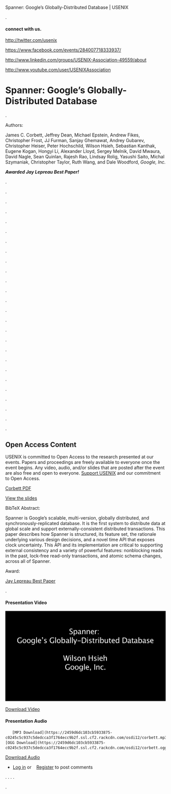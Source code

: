 Spanner: Google’s Globally-Distributed Database | USENIX

.

#### connect with us.

 http://twitter.com/usenix

 https://www.facebook.com/events/284007718333937/

 http://www.linkedin.com/groups/USENIX-Association-49559/about

 http://www.youtube.com/user/USENIXAssociation

#  Spanner: Google’s Globally-Distributed Database

 .

Authors:

James C. Corbett, Jeffrey Dean, Michael Epstein, Andrew Fikes, Christopher Frost, JJ Furman, Sanjay Ghemawat, Andrey Gubarev, Christopher Heiser, Peter Hochschild, Wilson Hsieh, Sebastian Kanthak, Eugene Kogan, Hongyi Li, Alexander Lloyd, Sergey Melnik, David Mwaura, David Nagle, Sean Quinlan, Rajesh Rao, Lindsay Rolig, Yasushi Saito, Michal Szymaniak, Christopher Taylor, Ruth Wang, and Dale Woodford, *Google, Inc.*

***Awarded Jay Lepreau Best Paper!***

 .

 .

 .

 .

 .

 .

 .

 .

 .

 .

 .

 .

 .

 .

 .

 .

 .

 .

 .

 .

 .

 .

 .

 .

 .

 .

## Open Access Content

USENIX is committed to Open Access to the research presented at our events. Papers and proceedings are freely available to everyone once the event begins. Any video, audio, and/or slides that are posted after the event are also free and open to everyone. [Support USENIX](https://www.usenix.org/annual-fund) and our commitment to Open Access.

 [Corbett PDF](https://www.usenix.org/system/files/conference/osdi12/osdi12-final-16.pdf)

[View the slides](https://www.usenix.org/sites/default/files/conference/protected-files/corbett_osdi12_slides.pptx)

BibTeX
Abstract:

Spanner is Google’s scalable, multi-version, globally distributed, and synchronously-replicated database. It is the first system to distribute data at global scale and support externally-consistent distributed transactions. This paper describes how Spanner is structured, its feature set, the rationale underlying various design decisions, and a novel time API that exposes clock uncertainty. This API and its implementation are critical to supporting external consistency and a variety of powerful features: nonblocking reads in the past, lock-free read-only transactions, and atomic schema changes, across all of Spanner.

Award:

[Jay Lepreau Best Paper](https://www.usenix.org/category/award/jay-lepreau-best-paper)

.

#### Presentation Video

![corbett.jpg](../_resources/579fa1c8197c84a6ecee8572404d5d8a.jpg)

[Download Video](https://2459d6dc103cb5933875-c0245c5c937c5dedcca3f1764ecc9b2f.ssl.cf2.rackcdn.com/osdi12/corbett.mp4)

#### Presentation Audio

       [MP3 Download](https://2459d6dc103cb5933875-c0245c5c937c5dedcca3f1764ecc9b2f.ssl.cf2.rackcdn.com/osdi12/corbett.mp3)  [OGG Download](https://2459d6dc103cb5933875-c0245c5c937c5dedcca3f1764ecc9b2f.ssl.cf2.rackcdn.com/osdi12/corbett.ogg)

[Download Audio](https://2459d6dc103cb5933875-c0245c5c937c5dedcca3f1764ecc9b2f.ssl.cf2.rackcdn.com/osdi12/corbett.mp3)

- [Log in](https://www.usenix.org/user/login?destination=comment/reply/170855%23comment-form) or    [Register](https://www.usenix.org/user/register?destination=comment/reply/170855%23comment-form) to post comments

.
 .
.
 .

.